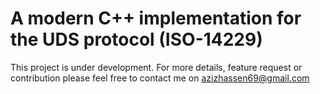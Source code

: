 # A modern C++ implementation for the UDS protocol (ISO-14229)

This project is under development. For more details, feature request or contribution please feel free to contact me on azizhassen69@gmail.com 
